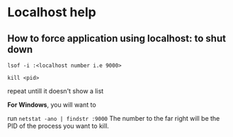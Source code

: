 # Localhost help

## How to force application using localhost:<number> to shut down

`lsof -i :<localhost number i.e 9000>`

`kill <pid>`

repeat untill it doesn't show a list


**For Windows**, you will want to 

run `netstat -ano | findstr :9000` The number to the far right will be the PID of the process you want to kill.
